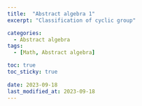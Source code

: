 ```yaml
---
title:  "Abstract algebra 1"
excerpt: "Classification of cyclic group"

categories:
  - Abstract algebra
tags:
  - [Math, Abstract algebra]

toc: true
toc_sticky: true
 
date: 2023-09-18
last_modified_at: 2023-09-18
---
```

